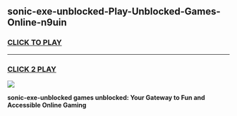 
## sonic-exe-unblocked-Play-Unblocked-Games-Online-n9uin
<h3>
<a href="https://premium76.site?title=sonic-exe-unblocked&ref=25A">CLICK TO PLAY</a></h3>
<hr>

<h3>
<a href="https://premium76.site?title=sonic-exe-unblocked&ref=25A">CLICK 2 PLAY</a>
  
</h3>

<a href="https://premium76.site?title=sonic-exe-unblocked&ref=25A"><img src="https://clearcache.store/games.png"></a>


**sonic-exe-unblocked games unblocked: Your Gateway to Fun and Accessible Online Gaming**
